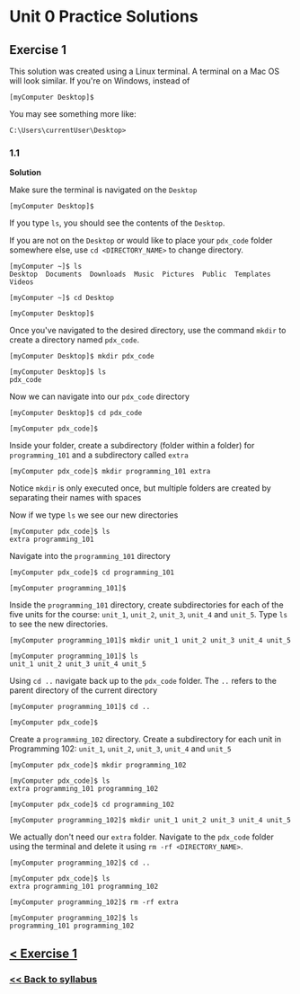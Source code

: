 # Unit 0 Practice Solutions

## Exercise 1

This solution was created using a Linux terminal. A terminal on a Mac OS will look similar. If you're on Windows, instead of 

    [myComputer Desktop]$

You may see something more like:

    C:\Users\currentUser\Desktop> 


### 1.1

**Solution**

Make sure the terminal is navigated on the `Desktop`

    [myComputer Desktop]$ 

If you type `ls`, you should see the contents of the `Desktop`.

If you are not on the `Desktop` or would like to place your `pdx_code` folder somewhere else, use `cd <DIRECTORY_NAME>` to change directory.

    [myComputer ~]$ ls
    Desktop  Documents  Downloads  Music  Pictures  Public  Templates  Videos

    [myComputer ~]$ cd Desktop

    [myComputer Desktop]$

Once you've navigated to the desired directory, use the command `mkdir` to create a directory named `pdx_code`.

    [myComputer Desktop]$ mkdir pdx_code

    [myComputer Desktop]$ ls
    pdx_code

Now we can navigate into our `pdx_code` directory    

    [myComputer Desktop]$ cd pdx_code

    [myComputer pdx_code]$ 

Inside your folder, create a subdirectory (folder within a folder) for `programming_101` and a subdirectory called `extra`

    [myComputer pdx_code]$ mkdir programming_101 extra

Notice `mkdir` is only executed once, but multiple folders are created by separating their names with spaces

Now if we type `ls` we see our new directories

    [myComputer pdx_code]$ ls
    extra programming_101

Navigate into the `programming_101` directory

    [myComputer pdx_code]$ cd programming_101

    [myComputer programming_101]$

Inside the `programming_101` directory, create subdirectories for each of the five units for the course: `unit_1`, `unit_2`, `unit_3`, `unit_4` and `unit_5`. Type `ls` to see the new directories.

    [myComputer programming_101]$ mkdir unit_1 unit_2 unit_3 unit_4 unit_5

    [myComputer programming_101]$ ls 
    unit_1 unit_2 unit_3 unit_4 unit_5

Using `cd ..` navigate back up to the `pdx_code` folder. The `..` refers to the parent directory of the current directory

    [myComputer programming_101]$ cd ..

    [myComputer pdx_code]$


Create a `programming_102` directory. Create a subdirectory for each unit in Programming 102: `unit_1`, `unit_2`, `unit_3`, `unit_4` and `unit_5`

    [myComputer pdx_code]$ mkdir programming_102

    [myComputer pdx_code]$ ls
    extra programming_101 programming_102

    [myComputer pdx_code]$ cd programming_102

    [myComputer programming_102]$ mkdir unit_1 unit_2 unit_3 unit_4 unit_5

We actually don't need our `extra` folder. Navigate to the `pdx_code` folder using the terminal and delete it using `rm -rf <DIRECTORY_NAME>`.

    [myComputer programming_102]$ cd ..

    [myComputer pdx_code]$ ls
    extra programming_101 programming_102

    [myComputer programming_102]$ rm -rf extra

    [myComputer programming_102]$ ls
    programming_101 programming_102

## [< Exercise 1](../exercise_1.md)

### [<< Back to syllabus](/)